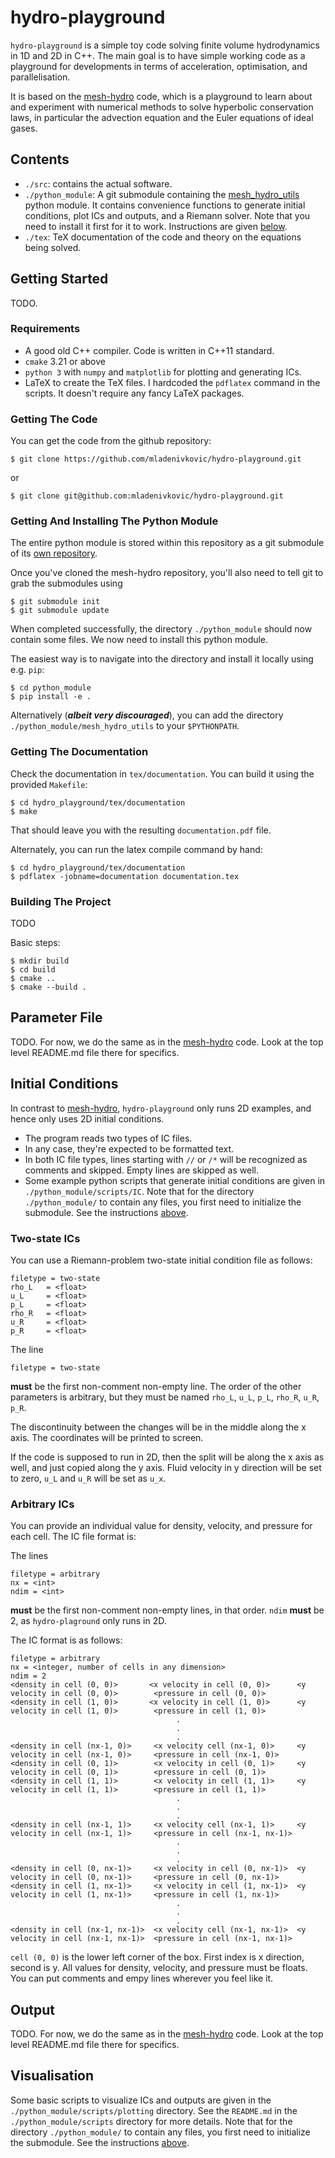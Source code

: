 hydro-playground
================


`hydro-playground` is a simple toy code solving finite volume hydrodynamics in 1D and 2D in C++. The
main goal is to have simple working code as a playground for developments in terms of acceleration,
optimisation, and parallelisation.


It is based on the [mesh-hydro](https://github.com/mladenivkovic/mesh-hydro) code, which is a
playground to learn about and experiment with numerical methods to solve hyperbolic conservation
laws, in particular the advection equation and the Euler equations of ideal gases.


Contents
----------------------------

<!-- - `./IC`: A collection of default initial condition files. -->
- `./src`: contains the actual software.
- `./python_module`: A git submodule containing the
  [mesh_hydro_utils](https://github.com/mladenivkovic/mesh_hydro_utils) python module. It contains
  convenience functions to generate initial conditions, plot ICs and outputs, and a Riemann solver.
  Note that you need to install it first for it to work. Instructions are given
  [below](#Getting-And-Installing-The-Python-Module).
- `./tex`: TeX documentation of the code and theory on the equations being solved.



Getting Started
---------------

TODO.

### Requirements

- A good old C++ compiler. Code is written in C++11 standard.
- `cmake` 3.21 or above
- `python 3` with `numpy` and `matplotlib` for plotting and generating ICs.
- LaTeX to create the TeX files. I hardcoded the `pdflatex` command in the scripts. It doesn't
  require any fancy LaTeX packages.


### Getting The Code

You can get the code from the github repository:

```
$ git clone https://github.com/mladenivkovic/hydro-playground.git
```

or

```
$ git clone git@github.com:mladenivkovic/hydro-playground.git
```



### Getting And Installing The Python Module

The entire python module is stored within this repository as a git submodule of its
[own repository](https://github.com/mladenivkovic/mesh_hydro_utils).

Once you've cloned the mesh-hydro repository, you'll also need to tell git to grab the submodules
using

```
$ git submodule init
$ git submodule update
```

When completed successfully, the directory `./python_module` should now contain some files. We now
need to install this python module.

The easiest way is to navigate into the directory and install it locally using e.g. `pip`:

```
$ cd python_module
$ pip install -e .
```

Alternatively (***albeit very discouraged***), you can add the directory
`./python_module/mesh_hydro_utils` to your `$PYTHONPATH`.




### Getting The Documentation

Check the documentation in `tex/documentation`. You can build it using the provided `Makefile`:

```
$ cd hydro_playground/tex/documentation
$ make
```

That should leave you with the resulting `documentation.pdf` file.

Alternately, you can run the latex compile command by hand:

```
$ cd hydro_playground/tex/documentation
$ pdflatex -jobname=documentation documentation.tex
```



### Building The Project

TODO

Basic steps:

```
$ mkdir build
$ cd build
$ cmake ..
$ cmake --build .
```




Parameter File
---------------------

TODO. For now, we do the same as in the [mesh-hydro](https://github.com/mladenivkovic/mesh-hydro)
code. Look at the top level README.md file there for specifics.





Initial Conditions
---------------------

In contrast to [mesh-hydro](https://github.com/mladenivkovic/mesh-hydro), `hydro-playground` only
runs 2D examples, and hence only uses 2D initial conditions.

- The program reads two types of IC files.
- In any case, they're expected to be formatted text.
- In both IC file types, lines starting with `//` or `/*` will be recognized as comments and
  skipped. Empty lines are skipped as well.
- Some example python scripts that generate initial conditions are given in
  `./python_module/scripts/IC`. Note that for the directory `./python_module/`
  to contain any files, you first need to initialize the submodule. See the instructions
  [above](#Getting-And-Installing-The-Python-Module).


### Two-state ICs

You can use a Riemann-problem two-state initial condition file as follows:

```
filetype = two-state
rho_L   = <float>
u_L     = <float>
p_L     = <float>
rho_R   = <float>
u_R     = <float>
p_R     = <float>
```

The line
```
filetype = two-state
```

**must** be the first non-comment non-empty line. The order of the other parameters is arbitrary,
but they must be named `rho_L`, `u_L`, `p_L`, `rho_R`, `u_R`, `p_R`.

The discontinuity between the changes will be in the middle along the x axis. The coordinates will
be printed to screen.

If the code is supposed to run in 2D, then the split will be along the x axis as well, and just
copied along the y axis. Fluid velocity in y direction will be set to zero, `u_L` and `u_R` will be
set as `u_x`.



### Arbitrary ICs

You can provide an individual value for density, velocity, and pressure for each cell. The IC file
format is:

The lines
```
filetype = arbitrary
nx = <int>
ndim = <int>
```

**must** be the first non-comment non-empty lines, in that order. `ndim` **must** be 2, as
`hydro-plaground` only runs in 2D.

The IC format is as follows:


```
filetype = arbitrary
nx = <integer, number of cells in any dimension>
ndim = 2
<density in cell (0, 0)>       <x velocity in cell (0, 0)>      <y velocity in cell (0, 0)>        <pressure in cell (0, 0)>
<density in cell (1, 0)>       <x velocity in cell (1, 0)>      <y velocity in cell (1, 0)>        <pressure in cell (1, 0)>
                                     .
                                     .
                                     .
<density in cell (nx-1, 0)>     <x velocity cell (nx-1, 0)>     <y velocity in cell (nx-1, 0)>     <pressure in cell (nx-1, 0)>
<density in cell (0, 1)>        <x velocity in cell (0, 1)>     <y velocity in cell (0, 1)>        <pressure in cell (0, 1)>
<density in cell (1, 1)>        <x velocity in cell (1, 1)>     <y velocity in cell (1, 1)>        <pressure in cell (1, 1)>
                                     .
                                     .
                                     .
<density in cell (nx-1, 1)>     <x velocity cell (nx-1, 1)>     <y velocity in cell (nx-1, 1)>     <pressure in cell (nx-1, nx-1)>
                                     .
                                     .
                                     .
<density in cell (0, nx-1)>     <x velocity in cell (0, nx-1)>  <y velocity in cell (0, nx-1)>     <pressure in cell (0, nx-1)>
<density in cell (1, nx-1)>     <x velocity in cell (1, nx-1)>  <y velocity in cell (1, nx-1)>     <pressure in cell (1, nx-1)>
                                     .
                                     .
                                     .
<density in cell (nx-1, nx-1)>  <x velocity cell (nx-1, nx-1)>  <y velocity in cell (nx-1, nx-1)>  <pressure in cell (nx-1, nx-1)>
```

`cell (0, 0)` is the lower left corner of the box. First index is x direction, second is y. All
values for density, velocity, and pressure must be floats. You can put comments and empy lines
wherever you feel like it.








Output
--------------------

TODO. For now, we do the same as in the [mesh-hydro](https://github.com/mladenivkovic/mesh-hydro)
code. Look at the top level README.md file there for specifics.




Visualisation
--------------------

Some basic scripts to visualize ICs and outputs are given in the `./python_module/scripts/plotting`
directory. See the `README.md` in the `./python_module/scripts` directory for more details. Note
that for the directory `./python_module/` to contain any files, you first need to initialize the
submodule. See the instructions [above](#Getting-And-Installing-The-Python-Module).





